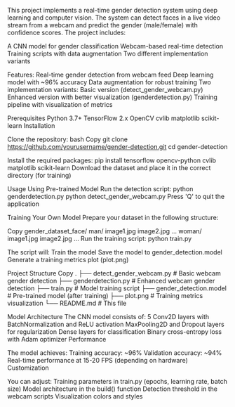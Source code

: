 This project implements a real-time gender detection system using deep learning and computer vision. The system can detect faces in a live video stream from a webcam and predict the gender (male/female) with confidence scores. The project includes:

A CNN model for gender classification
Webcam-based real-time detection
Training scripts with data augmentation
Two different implementation variants

Features:
Real-time gender detection from webcam feed
Deep learning model with ~96% accuracy
Data augmentation for robust training
Two implementation variants:
Basic version (detect_gender_webcam.py)
Enhanced version with better visualization (genderdetection.py)
Training pipeline with visualization of metrics

Prerequisites
Python 3.7+
TensorFlow 2.x
OpenCV
cvlib
matplotlib
scikit-learn
Installation

Clone the repository:
bash
Copy
git clone https://github.com/yourusername/gender-detection.git
cd gender-detection

Install the required packages:
pip install tensorflow opencv-python cvlib matplotlib scikit-learn
Download the dataset and place it in the correct directory (for training)

Usage
Using Pre-trained Model
Run the detection script:
python genderdetection.py
python detect_gender_webcam.py
Press 'Q' to quit the application

Training Your Own Model
Prepare your dataset in the following structure:

Copy
gender_dataset_face/
    man/
        image1.jpg
        image2.jpg
        ...
    woman/
        image1.jpg
        image2.jpg
        ...
Run the training script:
python train.py

The script will:
Train the model
Save the model to gender_detection.model
Generate a training metrics plot (plot.png)

Project Structure
Copy
.
├── detect_gender_webcam.py   # Basic webcam gender detection
├── genderdetection.py        # Enhanced webcam gender detection
├── train.py                 # Model training script
├── gender_detection.model    # Pre-trained model (after training)
├── plot.png                  # Training metrics visualization
└── README.md                 # This file


Model Architecture
The CNN model consists of:
5 Conv2D layers with BatchNormalization and ReLU activation
MaxPooling2D and Dropout layers for regularization
Dense layers for classification
Binary cross-entropy loss with Adam optimizer
Performance

The model achieves:
Training accuracy: ~96%
Validation accuracy: ~94%
Real-time performance at 15-20 FPS (depending on hardware)
Customization

You can adjust:
Training parameters in train.py (epochs, learning rate, batch size)
Model architecture in the build() function
Detection threshold in the webcam scripts
Visualization colors and styles

